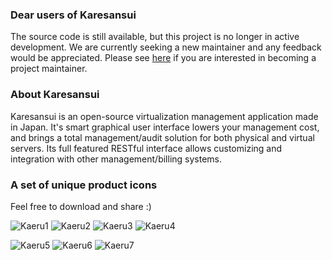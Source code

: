 ### Dear users of Karesansui

The source code is still available, but this project is no longer in active development.
We are currently seeking a new maintainer and any feedback would be appreciated.
Please see [here](https://github.com/karesansui/karesansui/issues/26) if you are interested in becoming a project maintainer.

### About Karesansui

Karesansui is an open-source virtualization management application made in Japan.
It's smart graphical user interface lowers your management cost, and brings a total management/audit solution for both physical and virtual servers. Its full featured RESTful interface allows customizing and integration with other management/billing systems.

### A set of unique product icons

Feel free to download and share :)

![Kaeru1](https://raw.githubusercontent.com/karesansui/karesansui/master/karesansui/static/icon/icon-guest1.png)
![Kaeru2](https://raw.githubusercontent.com/karesansui/karesansui/master/karesansui/static/icon/icon-guest2.png)
![Kaeru3](https://raw.githubusercontent.com/karesansui/karesansui/master/karesansui/static/icon/icon-guest3.png)
![Kaeru4](https://raw.githubusercontent.com/karesansui/karesansui/master/karesansui/static/icon/icon-guest4.png)

![Kaeru5](https://raw.githubusercontent.com/karesansui/karesansui/master/karesansui/static/icon/icon-guest5.png)
![Kaeru6](https://raw.githubusercontent.com/karesansui/karesansui/master/karesansui/static/icon/icon-guest6.png)
![Kaeru7](https://raw.githubusercontent.com/karesansui/karesansui/master/karesansui/static/icon/icon-guest7.png)
